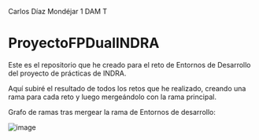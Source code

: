 Carlos Díaz Mondéjar 1 DAM T

# ProyectoFPDualINDRA

Este es el repositorio que he creado para el reto de Entornos de Desarrollo del proyecto de prácticas de INDRA.

Aquí subiré el resultado de todos los retos que he realizado, creando una rama para cada reto y luego mergeándolo con la rama principal.

Grafo de ramas tras mergear la rama de Entornos de desarrollo:

![image](https://github.com/user-attachments/assets/a75ce160-1642-4a3b-8676-7464fc64ab3f)
